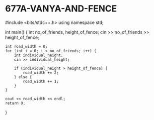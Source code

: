# 677A-VANYA-AND-FENCE
#include <bits/stdc++.h>
using namespace std;

int main() {
    int no_of_friends, height_of_fence;
    cin >> no_of_friends >> height_of_fence;

    int road_width = 0;
    for (int i = 0; i < no_of_friends; i++) {
        int individual_height;
        cin >> individual_height;

        if (individual_height > height_of_fence) {
            road_width += 2;
        } else {
            road_width += 1;
        }
    }

    cout << road_width << endl;
    return 0;
}
